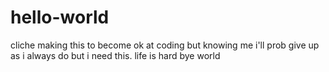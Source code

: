# hello-world
cliche
making this to become ok at coding
but knowing me i'll prob give up
as i always do
but i need this. life is hard
bye world
